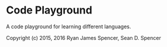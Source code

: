 # Code Playground
A code playground for learning different languages.

Copyright (c) 2015, 2016 Ryan James Spencer, Sean D. Spencer 
